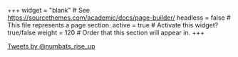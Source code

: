 +++
widget = "blank"  # See https://sourcethemes.com/academic/docs/page-builder/
headless = false  # This file represents a page section.
active = true  # Activate this widget? true/false
weight = 120  # Order that this section will appear in.
+++

<script async src="https://platform.twitter.com/widgets.js" charset="utf-8"></script>
 <a class="twitter-timeline" height='50%' max-width='200px' data-tweet-limit=3 data-theme="light" data-chrome="nofooter transparent noheader transparent noborders noscrollbar"  href="https://twitter.com/numbats_rise_up?ref_src=twsrc%5Etfw">Tweets by @numbats_rise_up</a>
